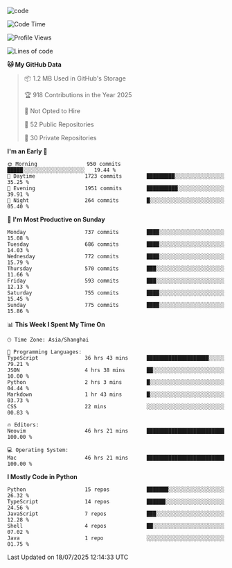 
<!--
**liuyaanng/liuyaanng** is a ✨ _special_ ✨ repository because its `README.md` (this file) appears on your GitHub profile.

Here are some ideas to get you started:

- 🔭 I’m currently working on ...
- 🌱 I’m currently learning ...
- 👯 I’m looking to collaborate on ...
- 🤔 I’m looking for help with ...
- 💬 Ask me about ...
- 📫 How to reach me: ...
- 😄 Pronouns: ...
- ⚡ Fun fact: ...
-->


![code](https://cdn.jsdelivr.net/gh/liuyaanng/liuyaanng@1.0/code.gif) 

<!--START_SECTION:waka-->
![Code Time](http://img.shields.io/badge/Code%20Time-1%2C686%20hrs%2052%20mins-blue)

![Profile Views](http://img.shields.io/badge/Profile%20Views-0-blue)

![Lines of code](https://img.shields.io/badge/From%20Hello%20World%20I%27ve%20Written-26.1%20million%20lines%20of%20code-blue)

**🐱 My GitHub Data** 

> 📦 1.2 MB Used in GitHub's Storage 
 > 
> 🏆 918 Contributions in the Year 2025
 > 
> 🚫 Not Opted to Hire
 > 
> 📜 52 Public Repositories 
 > 
> 🔑 30 Private Repositories 
 > 
**I'm an Early 🐤** 

```text
🌞 Morning                950 commits         █████░░░░░░░░░░░░░░░░░░░░   19.44 % 
🌆 Daytime                1723 commits        █████████░░░░░░░░░░░░░░░░   35.25 % 
🌃 Evening                1951 commits        ██████████░░░░░░░░░░░░░░░   39.91 % 
🌙 Night                  264 commits         █░░░░░░░░░░░░░░░░░░░░░░░░   05.40 % 
```
📅 **I'm Most Productive on Sunday** 

```text
Monday                   737 commits         ████░░░░░░░░░░░░░░░░░░░░░   15.08 % 
Tuesday                  686 commits         ████░░░░░░░░░░░░░░░░░░░░░   14.03 % 
Wednesday                772 commits         ████░░░░░░░░░░░░░░░░░░░░░   15.79 % 
Thursday                 570 commits         ███░░░░░░░░░░░░░░░░░░░░░░   11.66 % 
Friday                   593 commits         ███░░░░░░░░░░░░░░░░░░░░░░   12.13 % 
Saturday                 755 commits         ████░░░░░░░░░░░░░░░░░░░░░   15.45 % 
Sunday                   775 commits         ████░░░░░░░░░░░░░░░░░░░░░   15.86 % 
```


📊 **This Week I Spent My Time On** 

```text
🕑︎ Time Zone: Asia/Shanghai

💬 Programming Languages: 
TypeScript               36 hrs 43 mins      ████████████████████░░░░░   79.21 % 
JSON                     4 hrs 38 mins       ██░░░░░░░░░░░░░░░░░░░░░░░   10.00 % 
Python                   2 hrs 3 mins        █░░░░░░░░░░░░░░░░░░░░░░░░   04.44 % 
Markdown                 1 hr 43 mins        █░░░░░░░░░░░░░░░░░░░░░░░░   03.73 % 
CSS                      22 mins             ░░░░░░░░░░░░░░░░░░░░░░░░░   00.83 % 

🔥 Editors: 
Neovim                   46 hrs 21 mins      █████████████████████████   100.00 % 

💻 Operating System: 
Mac                      46 hrs 21 mins      █████████████████████████   100.00 % 
```

**I Mostly Code in Python** 

```text
Python                   15 repos            ███████░░░░░░░░░░░░░░░░░░   26.32 % 
TypeScript               14 repos            ██████░░░░░░░░░░░░░░░░░░░   24.56 % 
JavaScript               7 repos             ███░░░░░░░░░░░░░░░░░░░░░░   12.28 % 
Shell                    4 repos             ██░░░░░░░░░░░░░░░░░░░░░░░   07.02 % 
Java                     1 repo              ░░░░░░░░░░░░░░░░░░░░░░░░░   01.75 % 
```




 Last Updated on 18/07/2025 12:14:33 UTC
<!--END_SECTION:waka-->
